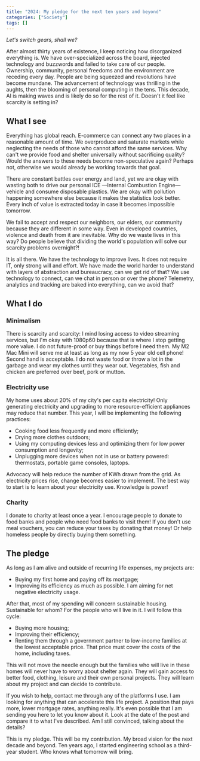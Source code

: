 ```yaml
---
title: "2024: My pledge for the next ten years and beyond"
categories: ["Society"]
tags: []
---
```


_Let's switch gears, shall we?_

After almost thirty years of existence, I keep noticing how disorganized everything is. We have over-specialized across
the board, injected technology and buzzwords and failed to take care of our people. Ownership, community, personal
freedoms and the environment are receding every day. People are being squeezed and revolutions have become mundane. The
advancement of technology was thrilling in the aughts, then the blooming of personal computing in the tens. This decade,
AI is making waves and is likely do so for the rest of it. Doesn't it feel like scarcity is setting in?

<!-- READ MORE -->

## What I see

Everything has global reach. E-commerce can connect any two places in a reasonable amount of time. We overproduce and
saturate markets while neglecting the needs of those who cannot afford the same services. Why can't we provide food and
shelter universally without sacrificing quality? Would the answers to these needs become non-speculative again? Perhaps
not, otherwise we would already be working towards that goal.

There are constant battles over energy and land, yet we are okay with wasting both to drive our personal ICE —Internal
Combustion Engine— vehicle and consume disposable plastics. We are okay with pollution happening somewhere else because
it makes the statistics look better. Every inch of value is extracted today in case it becomes impossible tomorrow.

We fail to accept and respect our neighbors, our elders, our community because they are different in some way. Even in
developed countries, violence and death from it are inevitable. Why do we waste lives in this way? Do people believe
that dividing the world's population will solve our scarcity problems overnight?!

It is all there. We have the technology to improve lives. It does not require IT, only strong will and effort. We have
made the world harder to understand with layers of abstraction and bureaucracy, can we get rid of that? We use
technology to connect, can we chat in person or over the phone? Telemetry, analytics and tracking are baked into
everything, can we avoid that?

## What I do

### Minimalism

There is scarcity and scarcity: I mind losing access to video streaming services, but I'm okay with 1080p60 because that
is where I stop getting more value. I do not future-proof or buy things before I need them. My M2 Mac Mini will serve me
at least as long as my now 5 year old cell phone! Second hand is acceptable. I do not waste food or throw a lot in the
garbage and wear my clothes until they wear out. Vegetables, fish and chicken are preferred over beef, pork or mutton.

### Electricity use

My home uses about 20% of my city's per capita electricity! Only generating electricity and upgrading to more
resource-efficient appliances may reduce that number. This year, I will be implementing the following practices:

- Cooking food less frequently and more efficiently;
- Drying more clothes outdoors;
- Using my computing devices less and optimizing them for low power consumption and longevity;
- Unplugging more devices when not in use or battery powered: thermostats, portable game consoles, laptops.

Advocacy will help reduce the number of KWh drawn from the grid. As electricity prices rise, change becomes easier to
implement. The best way to start is to learn about your electricity use. Knowledge is power!

### Charity

I donate to charity at least once a year. I encourage people to donate to food banks and people who need food banks to
visit them! If you don't use meal vouchers, you can reduce your taxes by donating that money! Or help homeless people by
directly buying them something.

## The pledge

As long as I am alive and outside of recurring life expenses, my projects are:

- Buying my first home and paying off its mortgage;
- Improving its efficiency as much as possible. I am aiming for net negative electricity usage.

After that, most of my spending will concern sustainable housing. Sustainable for whom? For the people who will live in
it. I will follow this cycle:

- Buying more housing;
- Improving their efficiency;
- Renting them through a government partner to low-income families at the lowest acceptable price. That price must cover
  the costs of the home, including taxes.

This will not move the needle enough but the families who will live in these homes will never have to worry about
shelter again. They will gain access to better food, clothing, leisure and their own personal projects. They will learn
about my project and can decide to contribute.

If you wish to help, contact me through any of the platforms I use. I am looking for anything that can accelerate this
life project. A position that pays more, lower mortgage rates, anything really. It's even possible that I am sending you
here to let you know about it. Look at the date of the post and compare it to what I've described. Am I still convinced,
talking about the details?

This is my pledge. This will be my contribution. My broad vision for the next decade and beyond. Ten years ago, I
started engineering school as a third-year student. Who knows what tomorrow will bring.
